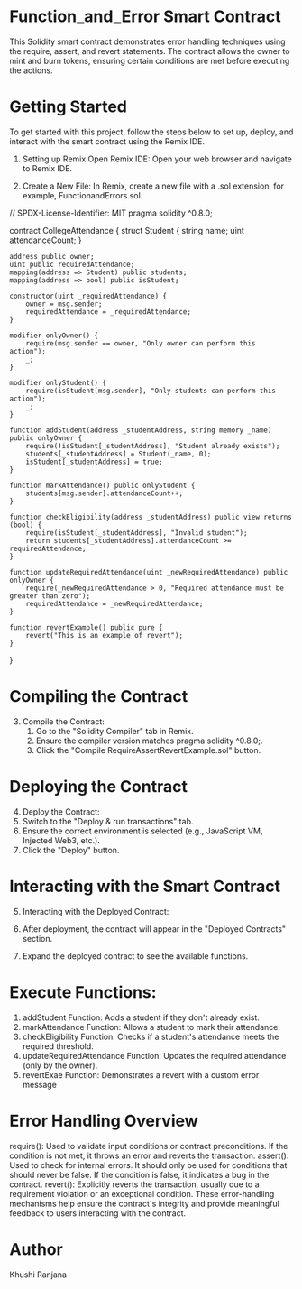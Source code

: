 # Function_and_Error Smart Contract
This Solidity smart contract demonstrates error handling techniques using the require, assert, and revert statements. The contract allows the owner to mint and burn tokens, ensuring certain conditions are met before executing the actions.

# Getting Started
To get started with this project, follow the steps below to set up, deploy, and interact with the smart contract using the Remix IDE.

1. Setting up Remix
Open Remix IDE:
Open your web browser and navigate to Remix IDE.

2. Create a New File:
In Remix, create a new file with a .sol extension, for example, FunctionandErrors.sol.

// SPDX-License-Identifier: MIT
pragma solidity ^0.8.0;

contract CollegeAttendance {
    struct Student {
        string name;
        uint attendanceCount;
    }

    address public owner;
    uint public requiredAttendance;
    mapping(address => Student) public students;
    mapping(address => bool) public isStudent;

    constructor(uint _requiredAttendance) {
        owner = msg.sender;
        requiredAttendance = _requiredAttendance;
    }

    modifier onlyOwner() {
        require(msg.sender == owner, "Only owner can perform this action");
        _;
    }

    modifier onlyStudent() {
        require(isStudent[msg.sender], "Only students can perform this action");
        _;
    }

    function addStudent(address _studentAddress, string memory _name) public onlyOwner {
        require(!isStudent[_studentAddress], "Student already exists");
        students[_studentAddress] = Student(_name, 0);
        isStudent[_studentAddress] = true;
    }

    function markAttendance() public onlyStudent {
        students[msg.sender].attendanceCount++;
    }

    function checkEligibility(address _studentAddress) public view returns (bool) {
        require(isStudent[_studentAddress], "Invalid student");
        return students[_studentAddress].attendanceCount >= requiredAttendance;
    }

    function updateRequiredAttendance(uint _newRequiredAttendance) public onlyOwner {
        require(_newRequiredAttendance > 0, "Required attendance must be greater than zero");
        requiredAttendance = _newRequiredAttendance;
    }

    function revertExample() public pure {
        revert("This is an example of revert");
    }
}
# Compiling the Contract
3. Compile the Contract:
   1. Go to the "Solidity Compiler" tab in Remix.
   2. Ensure the compiler version matches pragma solidity ^0.8.0;.
   3. Click the "Compile RequireAssertRevertExample.sol" button.

# Deploying the Contract
4. Deploy the Contract:
  1. Switch to the "Deploy & run transactions" tab.
  2. Ensure the correct environment is selected (e.g., JavaScript VM, Injected Web3, etc.).
  3. Click the "Deploy" button.

# Interacting with the Smart Contract
5. Interacting with the Deployed Contract:

  1.  After deployment, the contract will appear in the "Deployed Contracts" section.
  2. Expand the deployed contract to see the available functions.

# Execute Functions:

 1. addStudent Function: Adds a student if they don't already exist.
 2. markAttendance Function: Allows a student to mark their attendance.
 3. checkEligibility Function: Checks if a student's attendance meets the required threshold.
 4. updateRequiredAttendance Function: Updates the required attendance (only by the owner).
 5. revertExae Function: Demonstrates a revert with a custom error message

# Error Handling Overview
require():
  Used to validate input conditions or contract preconditions. If the condition is not met, it 
  throws an error and reverts the transaction.
assert():
  Used to check for internal errors. It should only be used for conditions that should never be 
  false. If the condition is false, it indicates a bug in the contract.
revert():
  Explicitly reverts the transaction, usually due to a requirement violation or an exceptional 
  condition.
These error-handling mechanisms help ensure the contract's integrity and provide meaningful feedback to users interacting with the contract.

# Author
Khushi Ranjana

